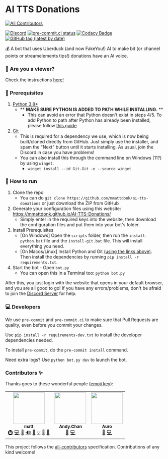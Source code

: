 # AI TTS Donations
<!-- ALL-CONTRIBUTORS-BADGE:START - Do not remove or modify this section -->
[![All Contributors](https://img.shields.io/badge/all_contributors-2-orange.svg?style=flat-square)](#contributors-)
<!-- ALL-CONTRIBUTORS-BADGE:END -->
[![Discord](https://img.shields.io/discord/883929594179256350?label=Discord)](https://discord.gg/mvVePs2Hs2)
[![pre-commit.ci status](https://results.pre-commit.ci/badge/github/mmattDonk/AI-TTS-Donations/main.svg)](https://results.pre-commit.ci/latest/github/mmattDonk/AI-TTS-Donations/main)
[![Codacy Badge](https://app.codacy.com/project/badge/Grade/e98081b2d30849c8b388ded89ca92cf8)](https://www.codacy.com/gh/mmattDonk/AI-TTS-Donations/dashboard?utm_source=github.com&amp;utm_medium=referral&amp;utm_content=mmattDonk/AI-TTS-Donations&amp;utm_campaign=Badge_Grade)
[![GitHub tag (latest by date)](https://img.shields.io/github/v/tag/mmattdonk/ai-tts-donations)](https://github.com/mmattDonk/AI-TTS-Donations/releases)

💰 A bot that uses Uberduck (and now FakeYou!) AI to make bit (or channel points or streamelements tips!) donations have an AI voice.

### 👀 Are you a viewer?
Check the instructions [here!](https://mmatt.link/UseTTS)

### 🔧 Prerequisites
1. [Python 3.8+](https://www.python.org/downloads/)
   - ** **MAKE SURE PYTHON IS ADDED TO PATH WHILE INSTALLING.** **
      - This can avoid an error that Python doesn't exist in steps 4/5. To add Python to path after Python has already been installed, please follow [this guide](https://datatofish.com/add-python-to-windows-path/)
1. [Git](https://git-scm.com/download/)
    - This is required for a dependency we use, which is now being built/cloned directly from GitHub. Just simply use the installer, and spam the "Next" button until it starts installing. As usual, join the Discord in case you have problems!
    - You can also install this through the command line on Windows (11?) by using `winget`.
        - `winget install --id Git.Git -e --source winget`

### 🏃 How to run
1. Clone the repo
    * You can do `git clone https://github.com/mmattdonk/ai-tts-donations` or just download the ZIP from GitHub
1. Generate your configuration files using this website: https://mmattdonk.github.io/AI-TTS-Donations/
    * Simply enter in the required keys into the website, then download the configuration files and put them into your bot's folder.
1. Install Prerequisites
    * [On Windows] Open the `scripts` folder, then run the `install-python.bat` file and the `install-git.bat` file. This will install everything you need.
    * [On Macos/Linux] Install Python and Git [(using the links above)](#🔧-prerequisites). Then install the dependencies by running `pip install -r requirements.txt`.
1. Start the bot - Open `bot.py`
    * You can open this in a Terminal too: `python bot.py`

After this, you just login with the website that opens in your default browser, and you are all good to go! If you have any errors/problems, don't be afraid to join the [Discord Server](https://discord.gg/mvVePs2Hs2) for help.

### 💻 Developers
We use `pre-commit` and `pre-commit.ci` to make sure that Pull Requests are quality, even before you commit your changes.

Use `pip install -r requirements-dev.txt` to install the developer dependencies needed.

To install `pre-commit`, do the `pre-commit install` command.

Need extra logs? Use `python bot.py dev` to launch the bot.

### Contributors ✨

Thanks goes to these wonderful people ([emoji key](https://allcontributors.org/docs/en/emoji-key)):

<!-- ALL-CONTRIBUTORS-LIST:START - Do not remove or modify this section -->
<!-- prettier-ignore-start -->
<!-- markdownlint-disable -->
<table>
  <tr>
    <td align="center"><a href="https://mmatt.net"><img src="https://avatars.githubusercontent.com/u/30363562?v=4?s=100" width="100px;" alt=""/><br /><sub><b>matt</b></sub></a><br /><a href="#infra-mmattbtw" title="Infrastructure (Hosting, Build-Tools, etc)">🚇</a> <a href="https://github.com/mmattDonk/AI-TTS-Donations/commits?author=mmattbtw" title="Code">💻</a> <a href="#design-mmattbtw" title="Design">🎨</a> <a href="#audio-mmattbtw" title="Audio">🔊</a> <a href="https://github.com/mmattDonk/AI-TTS-Donations/commits?author=mmattbtw" title="Documentation">📖</a> <a href="#example-mmattbtw" title="Examples">💡</a> <a href="#maintenance-mmattbtw" title="Maintenance">🚧</a> <a href="#business-mmattbtw" title="Business development">💼</a></td>
    <td align="center"><a href="http://12beesinatrenchcoat.github.io"><img src="https://avatars.githubusercontent.com/u/25379179?v=4?s=100" width="100px;" alt=""/><br /><sub><b>Andy Chan</b></sub></a><br /><a href="https://github.com/mmattDonk/AI-TTS-Donations/commits?author=12beesinatrenchcoat" title="Documentation">📖</a> <a href="https://github.com/mmattDonk/AI-TTS-Donations/commits?author=12beesinatrenchcoat" title="Code">💻</a></td>
    <td align="center"><a href="http://mrauro.dev"><img src="https://avatars.githubusercontent.com/u/35087590?v=4?s=100" width="100px;" alt=""/><br /><sub><b>Auro</b></sub></a><br /><a href="https://github.com/mmattDonk/AI-TTS-Donations/commits?author=MrAuro" title="Documentation">📖</a> <a href="https://github.com/mmattDonk/AI-TTS-Donations/commits?author=MrAuro" title="Code">💻</a></td>
  </tr>
</table>

<!-- markdownlint-restore -->
<!-- prettier-ignore-end -->

<!-- ALL-CONTRIBUTORS-LIST:END -->

This project follows the [all-contributors](https://github.com/all-contributors/all-contributors) specification. Contributions of any kind welcome!
